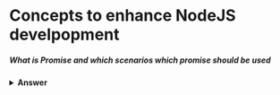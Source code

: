# Concepts to enhance NodeJS develpopment

##### What is Promise and which scenarios which promise should be used

<details><summary><b>Answer</b></summary>
<p> To perform any async operation we use promise. Promises have 3 states - Pending, resolved and rejected<p>
<p>There are four methods available on promise </p>
<ul>
  <li>promise.all() - will execute all promise if any failse then only that promise is returned</li>
  <li>promise.allSettled() -  status and value object </li>
  <li>promise.any() - only first resolved will be output else if all rejected then error stack</li>
  <li>promise.race() - will return first resolved/rejected</li>
</ul>

```javascript
const firstPromise = new Promise((resolve,reject) => {
    setTimeout(() => {
        resolve("hello from firstPromise")
    },100);
});

const secondPromise = new Promise((resolve,reject) => {
    setTimeout(() => {
        resolve("hello from secondPromise")
    },200);
});

const thirdPromise = new Promise((resolve,reject) => {
    setTimeout(() => {
        resolve("hello from thirdPromise");
        // reject("hello from thirdPromise");
    },100);
});

Promise.all([firstPromise,secondPromise,thirdPromise]).then((res)=> {
    console.log(res);
})
  
```
<p>Output</p>

#####
```javascript

(3) ['hello from firstPromise', 'hello from secondPromise', 'hello from thirdPromise']
// below will be output in case of promise.all reject
hello from thirdPromise

// Promise.allSettled resolve and reject cases:
[
{"status":"fulfilled","value":"hello from firstPromise"},
{"status":"fulfilled","value":"hello from secondPromise"},
{"status":"fulfilled","value":"hello from thirdPromise"}
]

[
{"status":"fulfilled","value":"hello from firstPromise"},
{"status":"fulfilled","value":"hello from secondPromise"},
{"status":"rejected","reason":"hello from thirdPromise"}
]

// Any
"hello from firstPromise"

//only first will be output which ever is resolved first else
//AggregateError: All promises were rejected {stack: 'AggregateError: All promises were rejected', message: 'All promises were rejected', errors: Array(3)}

//race
"hello from firstPromise"


```


